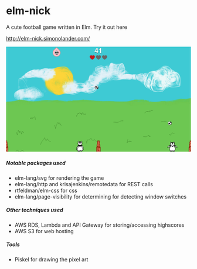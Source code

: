 # elm-nick

A cute football game written in Elm. Try it out here 

http://elm-nick.simonolander.com/

![Gameplay](/screen-shot.png "Screen shot of the game")

##### Notable packages used
* elm-lang/svg for rendering the game
* elm-lang/http and krisajenkins/remotedata for REST calls
* rtfeldman/elm-css for css
* elm-lang/page-visibility for determining for detecting window switches

##### Other techniques used
* AWS RDS, Lambda and API Gateway for storing/accessing highscores
* AWS S3 for web hosting

##### Tools
* Piskel for drawing the pixel art
